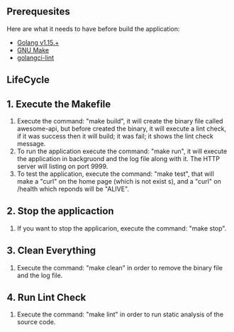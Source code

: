 ## Prerequesites

Here are what it needs to have before build the application:

* [Golang v1.15.+](https://go.dev/)
* [GNU Make](https://www.gnu.org/software/make/manual/html_node/index.html)
* [golangci-lint](https://github.com/golangci/golangci-lint)

##  LifeCycle

## 1. Execute the Makefile
1. Execute the command: "make build", it will create the binary file called awesome-api, but before created the binary, it   will execute a lint check, if it was success then it will build; it was fail; it shows the lint check message.
2. To run the application execute the command: "make run", it will execute the application in backgruond and the log file    along with it. The HTTP server will listing on port 9999.
3. To test the application, execute the command: "make test", that will make a "curl" on the home page (which is not exist   s), and a "curl" on /health which reponds will be "ALIVE".

## 2. Stop the applicaction
1. If you want to stop the applicarion, execute the command: "make stop".

## 3. Clean Everything
1. Execute the command: "make clean" in order to remove the binary file and the log file.

## 4. Run Lint Check
1. Execute the command: "make lint" in order to run static analysis of the source code.

